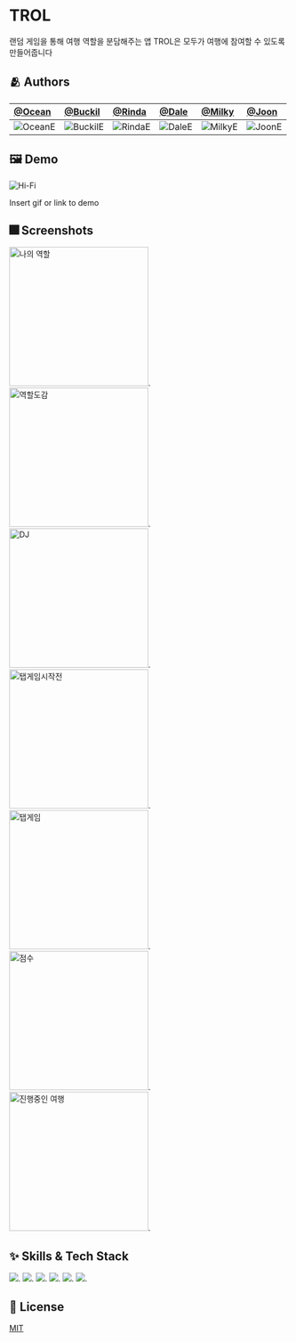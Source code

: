# TROL
랜덤 게임을 통해 여행 역할을 분담해주는 앱
TROL은 모두가 여행에 참여할 수 있도록 만들어줍니다

## :people_hugging: Authors

[@Ocean](https://github.com/hurdasol98) | [@Buckil](https://github.com/Byeongsoo-Min) | [@Rinda](https://www.github.com/) | [@Dale](https://github.com/HyeS00) | [@Milky](https://www.github.com/) | [@Joon](https://github.com/ChickenJoah)
:---|:---|:---|:---|:---|:---
![OceanE](https://user-images.githubusercontent.com/73656470/174745793-0f27149b-9337-4677-8c52-69be53f192ad.jpeg)| ![BuckilE](https://user-images.githubusercontent.com/73656470/174745793-0f27149b-9337-4677-8c52-69be53f192ad.jpeg) |![RindaE](https://user-images.githubusercontent.com/73656470/174745814-c3396807-0946-4b3e-9c2a-e95c47d7c854.png) | ![DaleE](https://user-images.githubusercontent.com/73656470/174745812-e92ba07e-8299-491a-ac93-b7ed57137ce2.png) | ![MilkyE](https://user-images.githubusercontent.com/73656470/174745821-0b23ee41-2c83-40fc-bd1b-27c61b104ad2.png) | ![JoonE](https://user-images.githubusercontent.com/73656470/174745827-30f8564f-f2f8-4f73-80cb-945d8c5519c1.png)


## :framed_picture: Demo
![Hi-Fi](https://user-images.githubusercontent.com/67789254/174730573-25a5e149-6d39-45b9-a439-3f65faa28b6d.png)

Insert gif or link to demo


## :fireworks: Screenshots
<img width="250" alt="나의 역할" src="https://user-images.githubusercontent.com/73656470/174737543-dc619818-ffb3-49c3-8943-170ab59d5f8d.png">.
<img width="250" alt="역할도감" src="https://user-images.githubusercontent.com/73656470/174737555-bfce2d54-098f-4c05-b3e8-2ad991e76c26.png">.
<img width="250" alt="DJ" src="https://user-images.githubusercontent.com/73656470/174737559-170d9fc7-fccf-4b5e-8ce9-f21a1704cc67.png">.
<img width="250" alt="탭게임시작전" src="https://user-images.githubusercontent.com/73656470/174737561-f0ac24c7-1e3e-4d59-a290-a5d9d6f74418.png">.
<img width="250" alt="탭게임" src="https://user-images.githubusercontent.com/73656470/174737564-2fb1cf9f-9b54-4233-bd95-33633b5e6f73.png">.
<img width="250" alt="점수" src="https://user-images.githubusercontent.com/73656470/174737567-16f49199-a6b0-4565-a8f1-363d98442daa.png">.
<img width="250" alt="진행중인 여행" src="https://user-images.githubusercontent.com/73656470/174737569-43168282-a74d-44b3-b9a9-a2cec9a4cea5.png">.


## :sparkles: Skills & Tech Stack
<img src="https://img.shields.io/badge/Swift-F05138?style=for-the-badge&logo=Swift&logoColor=white">.
<img src="https://img.shields.io/badge/Notion-000000?style=for-the-badge&logo=Notion&logoColor=white">.
<img src="https://img.shields.io/badge/GitHub-181717?style=for-the-badge&logo=GitHub&logoColor=white">.
<img src="https://img.shields.io/badge/Sketch-F7B500?style=for-the-badge&logo=Sketch&logoColor=white">.
<img src="https://img.shields.io/badge/Adobe Photoshop-31A8FF?style=for-the-badge&logo=Adobe Photoshop&logoColor=white">.
<img src="https://img.shields.io/badge/Adobe Illustrator-FF9A00?style=for-the-badge&logo=Adobe Illustrator&logoColor=white">.

## :lock_with_ink_pen: License

[MIT](https://choosealicense.com/licenses/mit/)
